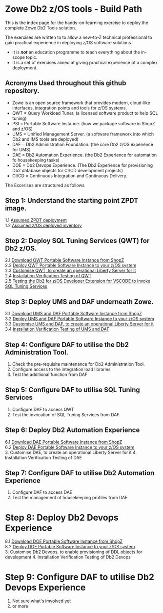 # Zowe Db2 z/OS tools - Build Path

This is the index page for the hands-on-learning exercise to deploy the complete Zowe Db2 Tools solution. 

The exercises are written to to allow a new-to-Z technical professional to gain practical experience in deploying z/OS software solutions.
* It is ***not*** an education programme to teach everything about the in-scope topic.
* It is a set of exercises aimed at giving practical experience of a complex deployment.

## Acronyms Used throughout this github repository.
* Zowe is an open source framework that provides modern, cloud-like interfaces, integration points and tools for z/OS systems.
* QWT = Query Workload Tuner. (a licensed software product to help SQL tuning)
* PSI = Portable Software Instance. (how we package software in ShopZ and z/OS)
* UMS = Unified Management Server. (a software framework into which Db2 and IMS tools are deployed)
* DAF = Db2 Administration Foundation. (the core Db2 z/OS experience for UMS)
* DAE = Db2 Automation Experience. (the Db2 Experience for automation fo housekeeping tasks)
* DOE = Db2 Devops Experience. (The Db2 Experience for provisioning Db2 database objects for CI/CD development projects)
* CI/CD = Continuous Integration and Continuous Delivery.

The Excerises are structured as follows

## Step 1: Understand the starting point ZPDT image.
1.1 [Assumed ZPDT deployment](https://github.com/zeditor01/zowe_db2_tools/blob/main/docs/1.1%20Assumed%20ZPDT%20Deployment.md)  
1.2 [Assumed z/OS deployed inventory](https://github.com/zeditor01/zowe_db2_tools/blob/main/docs/1.2%20Assumed%20zOS%20Inventory.md)  

## Step 2: Deploy SQL Tuning Services (QWT) for Db2 z/OS.
2.1 [Download QWT Portable Software Instance from ShopZ](https://github.com/zeditor01/zowe_db2_tools/blob/main/docs/2.1%20QWT%20Download.md)<br>
2.2 [Deploy QWT Portable Software Instance to your z/OS system](https://github.com/zeditor01/zowe_db2_tools/blob/main/docs/2.2%20QWT%20PSI%20Deploy.md)<br>
2.3 [Customise QWT, to create an operational Liberty Server for it](https://github.com/zeditor01/zowe_db2_tools/blob/main/docs/qwt_customise.md)<br>
2.4 [Installation Verification Testing of QWT](https://github.com/zeditor01/zowe_db2_tools/blob/main/docs/qwt_ivp.md)<br>
2.5 [Testing the Db2 for z/OS Developer Extension for VSCODE to invoke SQL Tuning Services](https://github.com/zeditor01/zowe_db2_tools/blob/main/docs/2.5%20QWT%20Usage%20from%20VSCODE.md)<br>

## Step 3: Deploy UMS and DAF underneath Zowe.
3.1 [Download UMS and DAF Portable Software Instance from ShopZ](https://github.com/zeditor01/zowe_db2_tools/blob/main/docs/3.1%20DAF%20UMS%20Download.md)<br>
3.2 [Deploy UMS and DAF Portable Software Instance to your z/OS system](https://github.com/zeditor01/zowe_db2_tools/blob/main/docs/3.2%20DAF%20UMS%20Deploy.md)<br>
3.3 [Customise UMS and DAF, to create an operational Liberty Server for it](https://github.com/zeditor01/zowe_db2_tools/blob/main/docs/3.3%20DAF%20UMS%20Customise.md)<br>
3.4 [Installation Verification Testing of UMS and DAF](https://github.com/zeditor01/zowe_db2_tools/blob/main/docs/3.4%20DAF%20UMS%20Installation%20Verification.md)<br>

  
## Step 4: Configure DAF to utilise the Db2 Administration Tool.
1. Check the pre-requisite maintenance for Db2 Administration Tool.
2. Configure access to the integration load libraries
3. Test the additional function from DAF

## Step 5: Configure DAF to utilise SQL Tuning Services
1. Configure DAF to access QWT
2. Test the invocation of SQL Tuning Services from DAF.

## Step 6: Deploy Db2 Automation Experience
6.1 [Download DAE Portable Software Instance from ShopZ](https://github.com/zeditor01/zowe_db2_tools/blob/main/docs/6.1%20DAE%20Download.md)<br>
6.2 [Deploy DAE Portable Software Instance to your z/OS system](https://github.com/zeditor01/zowe_db2_tools/blob/main/docs/6.2%20DAE%20PSI%20Deploy.md)<br>
3. Customise DAE, to create an operational Liberty Server for it
4. Installation Verification Testing of DAE

## Step 7: Configure DAF to utilise Db2 Automation Experience
1. Configure DAF to access DAE
2. Test the management of housekeeping profiles from DAF

# Step 8: Deploy Db2 Devops Experience
8.1 [Download DOE Portable Software Instance from ShopZ](https://github.com/zeditor01/zowe_db2_tools/blob/main/docs/8.1%20DOE%20Download.md)<br>
8.2 [Deploy DOE Portable Software Instance to your z/OS system](https://github.com/zeditor01/zowe_db2_tools/blob/main/docs/8.2%20DOE%20PSI%20Deploy.md)<br>
3. Customise Db2 Devops, to enable provisioning of DDL objects for development
4. Installation Verification Testing of Db2 Devops

# Step 9: Configure DAF to utilise Db2 Devops Experience
1. Not sure what's imvolved yet
2. or more


